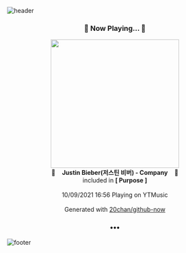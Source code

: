 ![header](https://capsule-render.vercel.app/api?type=wave&height=170&section=header&text=Hi.%20I'm%20SHIFT&fontColor=090707&fontAlignX=45&fontAlignY=65&fontSize=100)

<h3 align="center">🎵 Now Playing... 🎵</h3>
<p align="center">
  <a href="https://music.youtube.com/watch?v=81oCkIJko5s">
    <img width="300" src="https://lh3.googleusercontent.com/Be4u9Ce9rGZfFZ8ML_EQrYpMGXv8vqVUVVHS2yZaMeThrIAqx2LytIGVZxin7-blzTdUFZdtZyCDmq6D">
  </a>
  <br>
  🎵&nbsp&nbsp&nbsp <b>Justin Bieber(저스틴 비버) - Company</b> &nbsp&nbsp&nbsp🎵
  <br>
  included in <b>[ Purpose ]</b>
  
  <br />
  <br />
  10/09/2021 16:56 Playing on YTMusic
  <br />
  <br />
  Generated with <a href="https://github.com/20chan/github-now">20chan/github-now</a>
</p>

<h3 align="center">•••</h3>

![footer](https://capsule-render.vercel.app/api?type=wave&height=150&section=footer)
